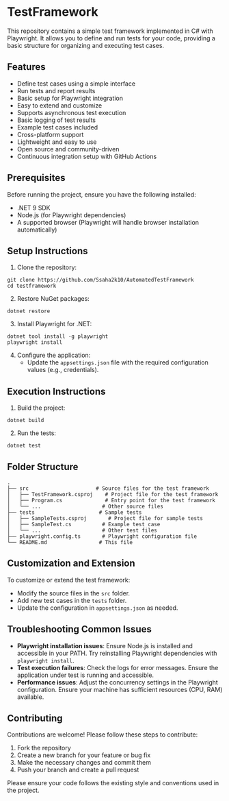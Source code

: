 # TestFramework

This repository contains a simple test framework implemented in C# with Playwright. It allows you to define and run tests for your code, providing a basic structure for organizing and executing test cases.

## Features
- Define test cases using a simple interface
- Run tests and report results
- Basic setup for Playwright integration
- Easy to extend and customize
- Supports asynchronous test execution
- Basic logging of test results
- Example test cases included
- Cross-platform support
- Lightweight and easy to use
- Open source and community-driven
- Continuous integration setup with GitHub Actions

## Prerequisites
Before running the project, ensure you have the following installed:
- .NET 9 SDK
- Node.js (for Playwright dependencies)
- A supported browser (Playwright will handle browser installation automatically)

## Setup Instructions
1. Clone the repository:
````````
git clone https://github.com/Ssaha2k10/AutomatedTestFramework
cd testframework
````````
2. Restore NuGet packages:
````````
dotnet restore
````````
3. Install Playwright for .NET:
````````
dotnet tool install -g playwright
playwright install
````````

4. Configure the application:
   - Update the `appsettings.json` file with the required configuration values (e.g., credentials).

## Execution Instructions
1. Build the project:
````````
dotnet build
````````
2. Run the tests:
````````
dotnet test
````````

## Folder Structure
````````
.
├── src                      # Source files for the test framework
│   ├── TestFramework.csproj    # Project file for the test framework
│   ├── Program.cs              # Entry point for the test framework
│   └── ...                    # Other source files
├── tests                     # Sample tests
│   ├── SampleTests.csproj       # Project file for sample tests
│   ├── SampleTest.cs          # Example test case
│   └── ...                    # Other test files
├── playwright.config.ts       # Playwright configuration file
└── README.md                 # This file
````````

## Customization and Extension
To customize or extend the test framework:
- Modify the source files in the `src` folder.
- Add new test cases in the `tests` folder.
- Update the configuration in `appsettings.json` as needed.

## Troubleshooting Common Issues
- **Playwright installation issues**: Ensure Node.js is installed and accessible in your PATH. Try reinstalling Playwright dependencies with `playwright install`.
- **Test execution failures**: Check the logs for error messages. Ensure the application under test is running and accessible.
- **Performance issues**: Adjust the concurrency settings in the Playwright configuration. Ensure your machine has sufficient resources (CPU, RAM) available.

## Contributing
Contributions are welcome! Please follow these steps to contribute:
1. Fork the repository
2. Create a new branch for your feature or bug fix
3. Make the necessary changes and commit them
4. Push your branch and create a pull request

Please ensure your code follows the existing style and conventions used in the project.
